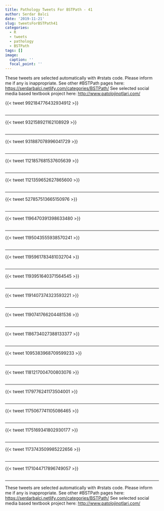 ```yaml
---
title: Pathology Tweets For BSTPath - 41
author: Serdar Balci
date: '2019-11-21'
slug: tweetsForBSTPath41
categories:
  - R
  - tweets
  - pathology
  - BSTPath
tags: []
image:
  caption: ''
  focal_point: ''
---
```



These tweets are selected automatically with #rstats code. Please inform me if any is inappropriate.
See other #BSTPath pages here: https://serdarbalci.netlify.com/categories/BSTPath/ 
See selected social media based textbook project here: http://www.patolojinotlari.com/

{{< tweet 992184776432934912 >}}
<br>
<br>
<hr>
{{< tweet 932158921162108929 >}}
<br>
<br>
<hr>
{{< tweet 931887078996041729 >}}
<br>
<br>
<hr>
{{< tweet 1121857681537605639 >}}
<br>
<br>
<hr>
{{< tweet 1121359652627865600 >}}
<br>
<br>
<hr>
{{< tweet 527857513665150976 >}}
<br>
<br>
<hr>
{{< tweet 1196470391398633480 >}}
<br>
<br>
<hr>
{{< tweet 1195043555938570241 >}}
<br>
<br>
<hr>
{{< tweet 1195961783481032704 >}}
<br>
<br>
<hr>
{{< tweet 1193951640371564545 >}}
<br>
<br>
<hr>
{{< tweet 1191407374323593221 >}}
<br>
<br>
<hr>
{{< tweet 1190741766204481536 >}}
<br>
<br>
<hr>
{{< tweet 1186734027388133377 >}}
<br>
<br>
<hr>
{{< tweet 1095383968709599233 >}}
<br>
<br>
<hr>
{{< tweet 1181217004700803076 >}}
<br>
<br>
<hr>
{{< tweet 1179776241173504001 >}}
<br>
<br>
<hr>
{{< tweet 1175067741105086465 >}}
<br>
<br>
<hr>
{{< tweet 1175169341802930177 >}}
<br>
<br>
<hr>
{{< tweet 1173743509985222656 >}}
<br>
<br>
<hr>
{{< tweet 1171044717896749057 >}}
<br>
<br>
<hr>


These tweets are selected automatically with #rstats code. Please inform me if any is inappropriate.
See other #BSTPath pages here: https://serdarbalci.netlify.com/categories/BSTPath/ 
See selected social media based textbook project here: http://www.patolojinotlari.com/
